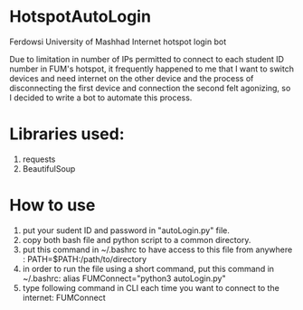 # HotspotAutoLogin

Ferdowsi University of Mashhad Internet hotspot login bot

Due to limitation in number of IPs permitted to connect to each student ID number in FUM's hotspot, it frequently happened to me that I want to switch devices and need internet on the other device and the process of disconnecting the first device and connection the second felt agonizing, so I decided to write a bot to automate this process.

# Libraries used:
1. requests
2. BeautifulSoup

# How to use
1. put your sudent ID and password in "autoLogin.py" file.
2. copy both bash file and python script to a common directory.
3. put this command in ~/.bashrc to have access to this file from anywhere : PATH=$PATH:/path/to/directory
4. in order to run the file using a short command, put this command in ~/.bashrc: alias FUMConnect="python3 autoLogin.py"
5. type following command in CLI each time you want to connect to the internet:
  FUMConnect

